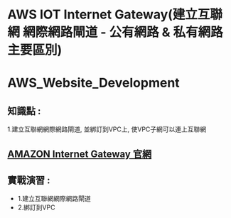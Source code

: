 #  AWS IOT Internet Gateway(建立互聯網 網際網路閘道 - 公有網路 & 私有網路主要區別)
AWS_Website_Development
==============================

## 知識點 : 

1.建立互聯網網際網路閘道, 並綁訂到VPC上, 使VPC子網可以連上互聯網


## [AMAZON Internet Gateway 官網](https://docs.aws.amazon.com/zh_tw/vpc/latest/userguide/VPC_Internet_Gateway.html "VPC 和子網路")

## 實戰演習 :

+ 1.建立互聯網網際網路閘道
+ 2.綁訂到VPC
